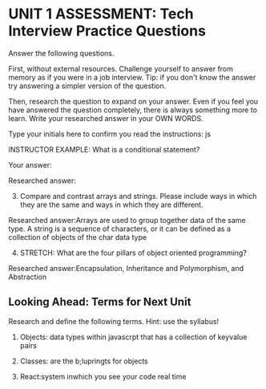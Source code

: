 # UNIT 1 ASSESSMENT: Tech Interview Practice Questions

Answer the following questions.

First, without external resources. Challenge yourself to answer from memory as if you were in a job interview. Tip: if you don't know the answer try answering a simpler version of the question.

Then, research the question to expand on your answer. Even if you feel you have answered the question completely, there is always something more to learn. Write your researched answer in your OWN WORDS.

Type your initials here to confirm you read the instructions: js

INSTRUCTOR EXAMPLE: What is a conditional statement?

Your answer:

Researched answer:

<!-- 1. What is git? What is the difference between git and Github? -->

<!-- Your answer: 
like a database for your code to maintain and see cahnges as it grows, as the code is being used by multiple coders --> 

<!-- git is the main distributin warehouse of the code while github you can create repositories and can be beneficial with teams and project management -->


<!-- Researched answer: 

version control system through repositories and making updates within your code through time and how its being used.   -->
<!-- Git is the version control system itself, while GitHub is a platform that hosts Git repositories and provides additional collaboration and project management features on top of Git.  -->

<!-- ///////////////////////////////////////// -->

 <!-- 2. What is the difference between an array's index and its value?   -->

<!-- Your answer: 
an array is a special type of object used for storing multiple values in a single variable. 

index is the placeholder within the array starting in th zero postion 
var array = [index0, index1, index2, index3]the array is waht holds the data that is going to be tested upon.  -->
 
<!-- Researched answer: -->
<!-- the index of an array identifies the position of an element within the array, while the value represents the actual data stored at that position. The combination of index and value allows programmers to access and manipulate the elements stored in an array efficiently. -->

 

<!-- ///////////////////////////////////////////////////// -->

3. Compare and contrast arrays and strings. Please include ways in which they are the same and ways in which they are different.
<!-- 
Your answer:

 arrays store a range of data to use in to accees to information within the index. string are the number of characters within the array  -->

Researched answer:Arrays are used to group together data of the same type. A string is a sequence of characters, or it can be defined as a collection of objects of the char data type

<!-- ////////////////////////////////////////////////////////// -->

4. STRETCH: What are the four pillars of object oriented programming?

Researched answer:Encapsulation, Inheritance and Polymorphism, and Abstraction

<!-- ////////////////////////////////////////////////////////// -->

## Looking Ahead: Terms for Next Unit

Research and define the following terms. Hint: use the syllabus!

1. Objects: data types within javascrpt that has a collection of keyvalue pairs

2. Classes: are the b;lupringts for objects

3. React:system inwhich you see your code real time
